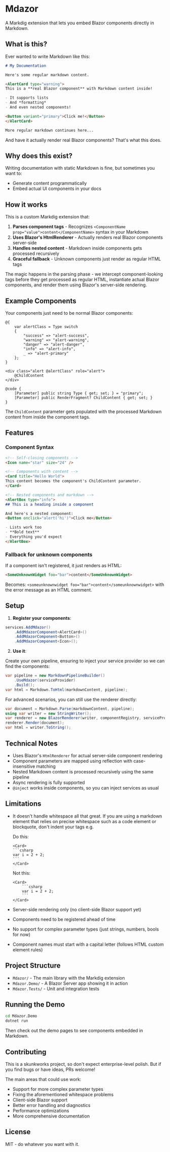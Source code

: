 # Mdazor

A Markdig extension that lets you embed Blazor components directly in Markdown.

## What is this?

Ever wanted to write Markdown like this:

```markdown
# My Documentation

Here's some regular markdown content.

<AlertCard type="warning">
This is a **real Blazor component** with Markdown content inside!

- It supports lists
- And *formatting*
- And even nested components!

<Button variant="primary">Click me!</Button>
</AlertCard>

More regular markdown continues here...
```

And have it actually render real Blazor components? That's what this does.

## Why does this exist?

Writing documentation with static Markdown is fine, but sometimes you want to:

- Generate content programmatically
- Embed actual UI components in your docs

## How it works

This is a custom Markdig extension that:

1. **Parses component tags** - Recognizes `<ComponentName prop="value">content</ComponentName>` syntax in your Markdown
2. **Uses Blazor's HtmlRenderer** - Actually renders real Blazor components server-side
3. **Handles nested content** - Markdown inside components gets processed recursively
5. **Graceful fallback** - Unknown components just render as regular HTML tags

The magic happens in the parsing phase - we intercept component-looking tags before they get processed as regular HTML,
instantiate actual Blazor components, and render them using Blazor's server-side rendering.


## Example Components

Your components just need to be normal Blazor components:

```razor
@{
    var alertClass = Type switch
    {
        "success" => "alert-success",
        "warning" => "alert-warning",
        "danger" => "alert-danger",
        "info" => "alert-info",
        _ => "alert-primary"
    };
}

<div class="alert @alertClass" role="alert">
    @ChildContent
</div>

@code {
    [Parameter] public string Type { get; set; } = "primary";
    [Parameter] public RenderFragment? ChildContent { get; set; }
}
```

The `ChildContent` parameter gets populated with the processed Markdown content from inside the component tags.


## Features

### Component Syntax

```markdown
<!-- Self-closing components -->
<Icon name="star" size="24" />

<!-- Components with content -->
<Card title="Hello World">
This content becomes the component's ChildContent parameter.
</Card>

<!-- Nested components and markdown -->
<AlertBox type="info">
## This is a heading inside a component

And here's a nested component:
<Button onclick="alert('hi')">Click me</Button>

- Lists work too
- **Bold text**
- Everything you'd expect
</AlertBox>
```

### Fallback for unknown components

If a component isn't registered, it just renders as HTML:

```markdown
<SomeUnknownWidget foo="bar">content</SomeUnknownWidget>
```

Becomes: `<someunknownwidget foo="bar">content</someunknownwidget>` with the error message as an HTML comment.

## Setup

1. **Register your components**:

```csharp
services.AddMdazor()
    .AddMdazorComponent<AlertCard>()
    .AddMdazorComponent<Button>()
    .AddMdazorComponent<Icon>();
```

2. **Use it**:

Create your own pipeline, ensuring to inject your service provider so we can find the components:

```csharp
var pipeline = new MarkdownPipelineBuilder()
    .UseMdazor(serviceProvider)
    .Build();
var html = Markdown.ToHtml(markdownContent, pipeline);
```

For advanced scenarios, you can still use the renderer directly:

```csharp
var document = Markdown.Parse(markdownContent, pipeline);
using var writer = new StringWriter();
var renderer = new BlazorRenderer(writer, componentRegistry, serviceProvider);
renderer.Render(document);
var html = writer.ToString();
```

## Technical Notes

- Uses Blazor's `HtmlRenderer` for actual server-side component rendering
- Component parameters are mapped using reflection with case-insensitive matching
- Nested Markdown content is processed recursively using the same pipeline
- Async rendering is fully supported
- `@inject` works inside components, so you can inject services as usual

## Limitations

- It doesn't handle whitespace all that great. If you are using a markdown element that relies on precise whitespace such as a code element or blockquote, don't indent your tags e.g.
    
    Do this:
    ``````
    <Card>
    ```csharp
    var i = 2 + 2;
    ```
    </Card>
    ``````

    Not this:
    ``````
    <Card>
        ```csharp
        var i = 2 + 2;
        ```
    </Card>
    ``````
- Server-side rendering only (no client-side Blazor support yet)
- Components need to be registered ahead of time
- No support for complex parameter types (just strings, numbers, bools for now)
- Component names must start with a capital letter (follows HTML custom element rules)

## Project Structure

- `Mdazor/` - The main library with the Markdig extension
- `Mdazor.Demo/` - A Blazor Server app showing it in action
- `Mdazor.Tests/` - Unit and integration tests

## Running the Demo

```bash
cd Mdazor.Demo
dotnet run
```

Then check out the demo pages to see components embedded in Markdown.

## Contributing

This is a skunkworks project, so don't expect enterprise-level polish. But if you find bugs or have ideas, PRs welcome!

The main areas that could use work:

- Support for more complex parameter types
- Fixing the aforementioned whitespace problems
- Client-side Blazor support
- Better error handling and diagnostics
- Performance optimizations
- More comprehensive documentation

## License

MIT - do whatever you want with it.